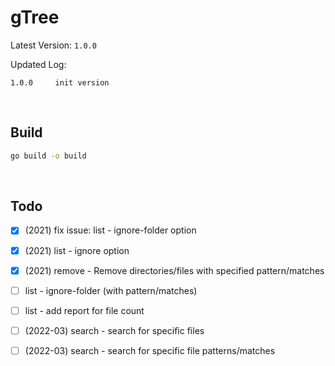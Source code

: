 # gTree

Latest Version: `1.0.0`

Updated Log:

```
1.0.0     init version

```

&nbsp;

## Build

```bash
go build -o build

```

&nbsp;

## Todo

- [x] (2021) fix issue: list - ignore-folder option

- [x] (2021) list - ignore option

- [x] (2021) remove - Remove directories/files with specified pattern/matches

- [ ] list - ignore-folder (with pattern/matches)

- [ ] list - add report for file count

- [ ] (2022-03) search - search for specific files

- [ ] (2022-03) search - search for specific file patterns/matches

&nbsp;
